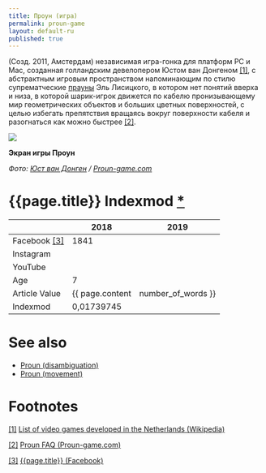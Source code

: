 ```yaml
---
title: Проун (игра)
permalink: proun-game
layout: default-ru
published: true
---
```


(Созд. 2011, Амстердам) независимая игра-гонка для платформ PC и Mac, созданная голландским девелопером Юстом ван Донгеном <span id="a1">[\[1\]](#f1)</span>, с абстрактным игровым пространством напоминающим по стилю супрематческие [прауны](proun-visual-concept) Эль Лисицкого, в котором нет понятий вверха и низа, в которой шарик-игрок движется по кабелю пронизывающему мир геометрических объектов и больших цветных поверхностей, с целью избегать препятствия вращаясь вокруг поверхности кабеля и разогнаться как можно быстрее <span id="a2">[\[2\]](#f2)</span>.

![](http://www.proun-game.com/Screenshots/Track5c.jpg)

**Экран игры Проун**

*Фото: [Юст ван Донген](joost-van-dongen) / [Proun-game.com](http://www.proun-game.com/Screenshots.html)*

# {{page.title}} Indexmod [*](indexmod)

||2018|2019|
|-|-|-|
|Facebook <span id="a3">[\[3\]](#f3)</span>|1841||
|Instagram|||
|YouTube|||
|Age|7||
|Article Value|{{ page.content | number_of_words }}||
|Indexmod|0,01739745||

# See also

+ [Proun (disambiguation)](proun-disambiguation)
+ [Proun (movement)](proun-movement)

# Footnotes

[[1]](#a1) <span id="f1"></span> [List of video games developed in the Netherlands (Wikipedia)](https://en.wikipedia.org/wiki/List_of_video_games_developed_in_the_Netherlands)

[[2]](#a2) <span id="f2"></span> [Proun FAQ (Proun-game.com)](http://www.proun-game.com/FAQ.html#WhoIsJoost)

[[3]](#a3) <span id="f3"></span> [{{page.title}} (Facebook)](https://www.facebook.com/Proun-189243531749/)
